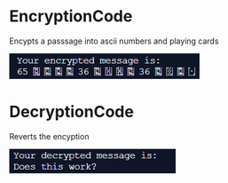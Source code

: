 <h1>EncryptionCode</h1>
<p>Encypts a passsage into ascii numbers and playing cards</p>

<img src = en.png>

<h1>DecryptionCode</h1>
<p>Reverts the encyption</p>

<img src = de.png>
